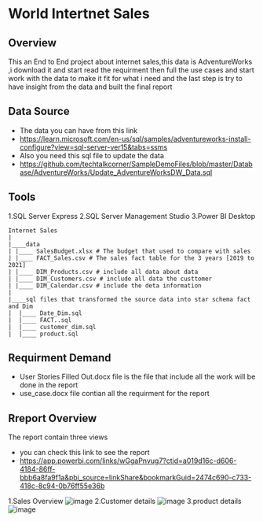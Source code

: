 # World Intertnet Sales
## Overview

This an End to End project about internet sales,this data is AdventureWorks ,i download it and start read the requirment 
then full the use cases and start work with the data to make it fit for what i need and the last step is try to have insight from the data and built the final report 

## Data Source

* The data you can have from this link 
* https://learn.microsoft.com/en-us/sql/samples/adventureworks-install-configure?view=sql-server-ver15&tabs=ssms
* Also you need this sql file to update the data 
* https://github.com/techtalkcorner/SampleDemoFiles/blob/master/Database/AdventureWorks/Update_AdventureWorksDW_Data.sql

## Tools

1.SQL Server Express
2.SQL Server Management Studio
3.Power BI Desktop

```
Internet Sales
|
|____data
| |____ SalesBudget.xlsx # The budget that used to compare with sales 
| |____ FACT_Sales.csv # The sales fact table for the 3 years [2019 to 2021]
| |____ DIM_Products.csv # include all data about data 
| |____ DIM_Customers.csv # include all data the custtomer 
| |____ DIM_Calendar.csv # include the deta information 
|
|____sql files that transformed the source data into star schema fact and Dim
|  |____ Date_Dim.sql 
|  |____ FACT..sql
|  |____ customer_dim.sql
|  |____ product.sql
```

## Requirment Demand 

* User Stories Filled Out.docx file is the file that include all the work will be done in the report 
* use_case.docx file contian all the requirment for the report 

## Rreport Overview 

The report contain three views
* you can check this link to see the report 
* https://app.powerbi.com/links/wGgaPnvug7?ctid=a019d16c-d606-4184-86ff-bbb6a8fa9f1a&pbi_source=linkShare&bookmarkGuid=2474c690-c733-418c-8c94-0b76ff55e36b

1.Sales Overview
![image](https://user-images.githubusercontent.com/51878421/210841473-48157ea5-4179-4673-9aa6-447638fbab5d.png)
2.Customer details 
![image](https://user-images.githubusercontent.com/51878421/210841653-897d3031-a184-4aad-9063-75f95e96be0a.png)
3.product details
![image](https://user-images.githubusercontent.com/51878421/210841751-d33447af-72ab-49fa-8d16-edadcd1793ae.png)

